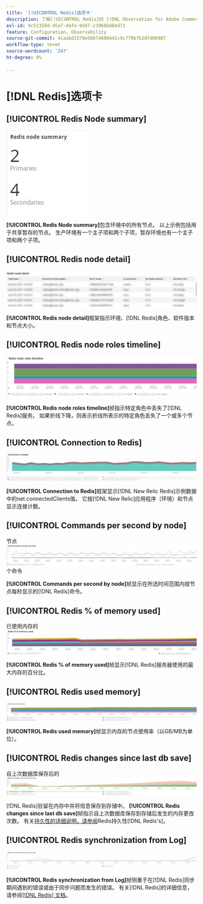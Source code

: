 ```yaml
---
title: '[!UICONTROL Redis]选项卡'
description: 了解[!UICONTROL Redis]的 [!DNL Observation for Adobe Commerce]选项卡。
exl-id: 9c52350d-45a7-4afe-9dd7-c3968bd84d71
feature: Configuration, Observability
source-git-commit: 4caabd1578e56b74600441c9c779b7b2dfd06987
workflow-type: tm+mt
source-wordcount: '247'
ht-degree: 0%

---
```


# [!DNL Redis]选项卡

## [!UICONTROL Redis Node summary]

![Redis节点摘要](../../assets/tools/observation-for-adobe-commerce/redis-tab-1.jpg)

**[!UICONTROL Redis Node summary]**&#x200B;包含环境中的所有节点。 以上示例包括用于共享暂存的节点。 生产环境有一个主子项和两个子项，暂存环境也有一个主子项和两个子项。

## [!UICONTROL Redis node detail]

![Redis服务器性能指标和节点配置详细信息](../../assets/tools/observation-for-adobe-commerce/redis-tab-2.jpg)

**[!UICONTROL Redis node detail]**&#x200B;框架指示环境、[!DNL Redis]角色、软件版本和节点大小。

## [!UICONTROL Redis node roles timeline]

![Redis节点角色时间线](../../assets/tools/observation-for-adobe-commerce/redis-tab-3.jpg)

**[!UICONTROL Redis node roles timeline]**&#x200B;帧指示特定角色中丢失了[!DNL Redis]服务。 如果折线下降，则表示折线所表示的特定角色丢失了一个或多个节点。

## [!UICONTROL Connection to Redis]

![与Redis的连接](../../assets/tools/observation-for-adobe-commerce/redis-tab-4.jpg)

**[!UICONTROL Connection to Redis]**&#x200B;框架显示[!DNL New Relic Redis]示例数据中的net.connectedClients值。 它按[!DNL New Relic]应用程序（环境）和节点显示连接计数。

## [!UICONTROL Commands per second by node]

节点![每秒的](../../assets/tools/observation-for-adobe-commerce/redis-tab-5.jpg)个命令

**[!UICONTROL Commands per second by node]**&#x200B;帧显示在所选时间范围内按节点每秒显示的[!DNL Redis]命令。

## [!UICONTROL Redis % of memory used]

已使用内存的![Redis %](../../assets/tools/observation-for-adobe-commerce/redis-tab-6.jpg)

**[!UICONTROL Redis % of memory used]**&#x200B;帧显示[!DNL Redis]服务器使用的最大内存的百分比。

## [!UICONTROL Redis used memory]

![Redis已用内存](../../assets/tools/observation-for-adobe-commerce/redis-tab-7.jpg)

**[!UICONTROL Redis used memory]**&#x200B;帧显示内存的节点使用率（以GB/MB为单位）。

## [!UICONTROL Redis changes since last db save]

自上次数据库保存后的![Redis更改](../../assets/tools/observation-for-adobe-commerce/redis-tab-8.jpg)

[!DNL Redis]驻留在内存中并将信息保存到存储中。 **[!UICONTROL Redis changes since last db save]**&#x200B;帧指示自上次数据库保存到存储后发生的内存更改次数。 有关[持久性的详细说明，请参阅](https://redis.io/docs/latest/operate/oss_and_stack/management/persistence/)Redis持久性[!DNL Redis's]。

## [!UICONTROL Redis synchronization from Log]

![Redis从日志同步](../../assets/tools/observation-for-adobe-commerce/redis-tab-9.jpg)

**[!UICONTROL Redis synchronization from Log]**&#x200B;帧侧重于在[!DNL Redis]同步期间遇到的错误或由于同步问题而发生的错误。 有关[!DNL Redis]的详细信息，请参阅[[!DNL Redis] 文档](https://redis.io/docs/)。
